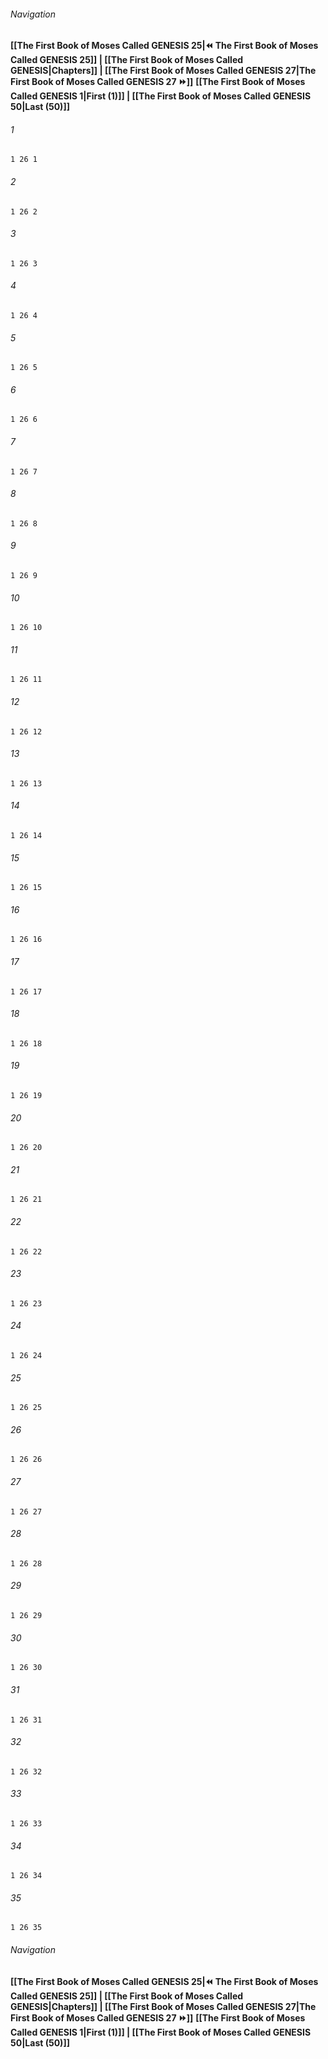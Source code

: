 
###### Navigation
**[[The First Book of Moses Called GENESIS 25|⏪ The First Book of Moses Called GENESIS 25]] | [[The First Book of Moses Called GENESIS|Chapters]] | [[The First Book of Moses Called GENESIS 27|The First Book of Moses Called GENESIS 27 ⏩]]**
**[[The First Book of Moses Called GENESIS 1|First (1)]] | [[The First Book of Moses Called GENESIS 50|Last (50)]]**

###### 1
``` verse
1 26 1 
```
###### 2
``` verse
1 26 2 
```
###### 3
``` verse
1 26 3 
```
###### 4
``` verse
1 26 4 
```
###### 5
``` verse
1 26 5 
```
###### 6
``` verse
1 26 6 
```
###### 7
``` verse
1 26 7 
```
###### 8
``` verse
1 26 8 
```
###### 9
``` verse
1 26 9 
```
###### 10
``` verse
1 26 10 
```
###### 11
``` verse
1 26 11 
```
###### 12
``` verse
1 26 12 
```
###### 13
``` verse
1 26 13 
```
###### 14
``` verse
1 26 14 
```
###### 15
``` verse
1 26 15 
```
###### 16
``` verse
1 26 16 
```
###### 17
``` verse
1 26 17 
```
###### 18
``` verse
1 26 18 
```
###### 19
``` verse
1 26 19 
```
###### 20
``` verse
1 26 20 
```
###### 21
``` verse
1 26 21 
```
###### 22
``` verse
1 26 22 
```
###### 23
``` verse
1 26 23 
```
###### 24
``` verse
1 26 24 
```
###### 25
``` verse
1 26 25 
```
###### 26
``` verse
1 26 26 
```
###### 27
``` verse
1 26 27 
```
###### 28
``` verse
1 26 28 
```
###### 29
``` verse
1 26 29 
```
###### 30
``` verse
1 26 30 
```
###### 31
``` verse
1 26 31 
```
###### 32
``` verse
1 26 32 
```
###### 33
``` verse
1 26 33 
```
###### 34
``` verse
1 26 34 
```
###### 35
``` verse
1 26 35 
```

###### Navigation
**[[The First Book of Moses Called GENESIS 25|⏪ The First Book of Moses Called GENESIS 25]] | [[The First Book of Moses Called GENESIS|Chapters]] | [[The First Book of Moses Called GENESIS 27|The First Book of Moses Called GENESIS 27 ⏩]]**
**[[The First Book of Moses Called GENESIS 1|First (1)]] | [[The First Book of Moses Called GENESIS 50|Last (50)]]**

